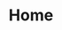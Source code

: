 ---
lang: en-US
home: true
title: Home
heroImage: /images/rlogo.png
actions:
  - text: Get Started
    link: /guide/getting-started.html
    type: primary
  - text: Introduction
    link: /guide/
    type: secondary

footer: MIT Licensed | Copyright © 2021-now Daniel Kauffmann & Lucas Garcia 
---